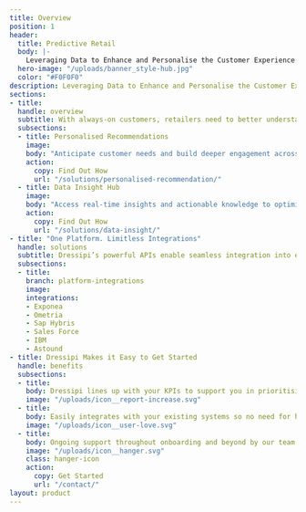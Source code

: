 ```yaml
---
title: Overview
position: 1
header:
  title: Predictive Retail
  body: |-
    Leveraging Data to Enhance and Personalise the Customer Experience
  hero-image: "/uploads/banner_style-hub.jpg"
  color: "#F0F0F0"
description: Leveraging Data to Enhance and Personalise the Customer Experience
sections:
- title: 
  handle: overview
  subtitle: With always-on customers, retailers need to better understand their preferences, anticipate demand faster and personalise all touch points to stay ahead. The ability to ingest, cleanse, and augment huge quantities of data from multiple sources is at the very heart of the Dressipi Revenue Optimisation Platform.
  subsections:
  - title: Personalised Recommendations
    image: 
    body: "Anticipate customer needs and build deeper engagement across every touchpoint: online, instore, in app and email."
    action:
      copy: Find Out How
      url: "/solutions/personalised-recommendation/"
  - title: Data Insight Hub
    image: 
    body: "Access real-time insights and actionable knowledge to optimise value at each step of the merchandising and buying process."
    action:
      copy: Find Out How
      url: "/solutions/data-insight/"
- title: "One Platform. Limitless Integrations"
  handle: solutions
  subtitle: Dressipi’s powerful APIs enable seamless integration into existing enterprise platforms so you can quickly drive profitable growth across the entire value chain
  subsections:
  - title: 
    branch: platform-integrations
    image: 
    integrations:
    - Exponea
    - Ometria
    - Sap Hybris
    - Sales Force
    - IBM
    - Astound
- title: Dressipi Makes it Easy to Get Started
  handle: benefits
  subsections:
  - title: 
    body: Dressipi lines up with your KPIs to support you in prioritising which solution to get started with.
    image: "/uploads/icon__report-increase.svg"
  - title: 
    body: Easily integrates with your existing systems so no need for heavy IT lifting.
    image: "/uploads/icon__user-love.svg"
  - title: 
    body: Ongoing support throughout onboarding and beyond by our team of friendly experts.
    image: "/uploads/icon__hanger.svg"
    class: hanger-icon
    action:
      copy: Get Started
      url: "/contact/"
layout: product
---
```


